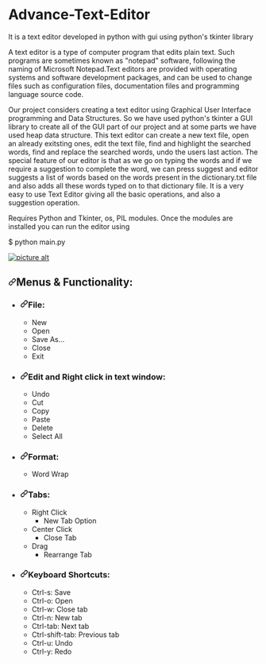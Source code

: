 # Advance-Text-Editor
It is a text editor developed in python with gui using python's tkinter library

A text editor is a type of computer program that edits plain text. Such programs are sometimes known as "notepad" software, following the naming of Microsoft Notepad.Text editors are provided with operating systems and software development packages, and can be used to change files such as configuration files, documentation files and programming language source code.


Our project considers creating a text editor using Graphical User Interface programming and Data Structures. So we have used python's tkinter a GUI library to create all of the GUI part of our project and at some parts we have used heap data structure. This text editor can create a new text file, open an already exitsting ones, edit the text file, find and highlight the searched words, find and replace the searched words, undo the users last action. The special feature of our editor is that as we go on typing the words and if we require a suggestion to complete the word, we can press suggest and editor suggests a list of words based on the words present in the dictionary.txt file and also adds all these words typed on to that dictionary file. It is a very easy to use Text Editor giving all the basic operations, and also a suggestion operation.

Requires Python and Tkinter, os, PIL modules. Once the modules are installed you can run the editor using

  $ python main.py
  
  
  <p><a target="_blank" rel="noopener noreferrer" href="https://camo.githubusercontent.com/a126bcb84bbd567edc6ad7ba3782a2081790785ee6ee8dc6e95fd2be00694c33/687474703a2f2f692e696d6775722e636f6d2f35674c336c31442e706e67"><img src="https://camo.githubusercontent.com/a126bcb84bbd567edc6ad7ba3782a2081790785ee6ee8dc6e95fd2be00694c33/687474703a2f2f692e696d6775722e636f6d2f35674c336c31442e706e67" alt="picture alt" title="Notepad+=1" data-canonical-src="http://i.imgur.com/5gL3l1D.png" style="max-width:100%;"></a></p>
<h2><a id="user-content-menus--functionality" class="anchor" aria-hidden="true" href="#menus--functionality"><svg class="octicon octicon-link" viewBox="0 0 16 16" version="1.1" width="16" height="16" aria-hidden="true"><path fill-rule="evenodd" d="M7.775 3.275a.75.75 0 001.06 1.06l1.25-1.25a2 2 0 112.83 2.83l-2.5 2.5a2 2 0 01-2.83 0 .75.75 0 00-1.06 1.06 3.5 3.5 0 004.95 0l2.5-2.5a3.5 3.5 0 00-4.95-4.95l-1.25 1.25zm-4.69 9.64a2 2 0 010-2.83l2.5-2.5a2 2 0 012.83 0 .75.75 0 001.06-1.06 3.5 3.5 0 00-4.95 0l-2.5 2.5a3.5 3.5 0 004.95 4.95l1.25-1.25a.75.75 0 00-1.06-1.06l-1.25 1.25a2 2 0 01-2.83 0z"></path></svg></a>Menus &amp; Functionality:</h2>
<ul>
<li>
<h3><a id="user-content-file" class="anchor" aria-hidden="true" href="#file"><svg class="octicon octicon-link" viewBox="0 0 16 16" version="1.1" width="16" height="16" aria-hidden="true"><path fill-rule="evenodd" d="M7.775 3.275a.75.75 0 001.06 1.06l1.25-1.25a2 2 0 112.83 2.83l-2.5 2.5a2 2 0 01-2.83 0 .75.75 0 00-1.06 1.06 3.5 3.5 0 004.95 0l2.5-2.5a3.5 3.5 0 00-4.95-4.95l-1.25 1.25zm-4.69 9.64a2 2 0 010-2.83l2.5-2.5a2 2 0 012.83 0 .75.75 0 001.06-1.06 3.5 3.5 0 00-4.95 0l-2.5 2.5a3.5 3.5 0 004.95 4.95l1.25-1.25a.75.75 0 00-1.06-1.06l-1.25 1.25a2 2 0 01-2.83 0z"></path></svg></a>File:</h3>
<ul>
<li>New</li>
<li>Open</li>
<li>Save As...</li>
<li>Close</li>
<li>Exit</li>
</ul>
</li>
<li>
<h3><a id="user-content-edit-and-right-click-in-text-window" class="anchor" aria-hidden="true" href="#edit-and-right-click-in-text-window"><svg class="octicon octicon-link" viewBox="0 0 16 16" version="1.1" width="16" height="16" aria-hidden="true"><path fill-rule="evenodd" d="M7.775 3.275a.75.75 0 001.06 1.06l1.25-1.25a2 2 0 112.83 2.83l-2.5 2.5a2 2 0 01-2.83 0 .75.75 0 00-1.06 1.06 3.5 3.5 0 004.95 0l2.5-2.5a3.5 3.5 0 00-4.95-4.95l-1.25 1.25zm-4.69 9.64a2 2 0 010-2.83l2.5-2.5a2 2 0 012.83 0 .75.75 0 001.06-1.06 3.5 3.5 0 00-4.95 0l-2.5 2.5a3.5 3.5 0 004.95 4.95l1.25-1.25a.75.75 0 00-1.06-1.06l-1.25 1.25a2 2 0 01-2.83 0z"></path></svg></a>Edit and Right click in text window:</h3>
<ul>
<li>Undo</li>
<li>Cut</li>
<li>Copy</li>
<li>Paste</li>
<li>Delete</li>
<li>Select All</li>
</ul>
</li>
<li>
<h3><a id="user-content-format" class="anchor" aria-hidden="true" href="#format"><svg class="octicon octicon-link" viewBox="0 0 16 16" version="1.1" width="16" height="16" aria-hidden="true"><path fill-rule="evenodd" d="M7.775 3.275a.75.75 0 001.06 1.06l1.25-1.25a2 2 0 112.83 2.83l-2.5 2.5a2 2 0 01-2.83 0 .75.75 0 00-1.06 1.06 3.5 3.5 0 004.95 0l2.5-2.5a3.5 3.5 0 00-4.95-4.95l-1.25 1.25zm-4.69 9.64a2 2 0 010-2.83l2.5-2.5a2 2 0 012.83 0 .75.75 0 001.06-1.06 3.5 3.5 0 00-4.95 0l-2.5 2.5a3.5 3.5 0 004.95 4.95l1.25-1.25a.75.75 0 00-1.06-1.06l-1.25 1.25a2 2 0 01-2.83 0z"></path></svg></a>Format:</h3>
<ul>
<li>Word Wrap</li>
</ul>
</li>
<li>
<h3><a id="user-content-tabs" class="anchor" aria-hidden="true" href="#tabs"><svg class="octicon octicon-link" viewBox="0 0 16 16" version="1.1" width="16" height="16" aria-hidden="true"><path fill-rule="evenodd" d="M7.775 3.275a.75.75 0 001.06 1.06l1.25-1.25a2 2 0 112.83 2.83l-2.5 2.5a2 2 0 01-2.83 0 .75.75 0 00-1.06 1.06 3.5 3.5 0 004.95 0l2.5-2.5a3.5 3.5 0 00-4.95-4.95l-1.25 1.25zm-4.69 9.64a2 2 0 010-2.83l2.5-2.5a2 2 0 012.83 0 .75.75 0 001.06-1.06 3.5 3.5 0 00-4.95 0l-2.5 2.5a3.5 3.5 0 004.95 4.95l1.25-1.25a.75.75 0 00-1.06-1.06l-1.25 1.25a2 2 0 01-2.83 0z"></path></svg></a>Tabs:</h3>
<ul>
<li>Right Click
<ul>
<li>New Tab Option</li>
</ul>
</li>
<li>Center Click
<ul>
<li>Close Tab</li>
</ul>
</li>
<li>Drag
<ul>
<li>Rearrange Tab</li>
</ul>
</li>
</ul>
</li>
<li>
<h3><a id="user-content-keyboard-shortcuts" class="anchor" aria-hidden="true" href="#keyboard-shortcuts"><svg class="octicon octicon-link" viewBox="0 0 16 16" version="1.1" width="16" height="16" aria-hidden="true"><path fill-rule="evenodd" d="M7.775 3.275a.75.75 0 001.06 1.06l1.25-1.25a2 2 0 112.83 2.83l-2.5 2.5a2 2 0 01-2.83 0 .75.75 0 00-1.06 1.06 3.5 3.5 0 004.95 0l2.5-2.5a3.5 3.5 0 00-4.95-4.95l-1.25 1.25zm-4.69 9.64a2 2 0 010-2.83l2.5-2.5a2 2 0 012.83 0 .75.75 0 001.06-1.06 3.5 3.5 0 00-4.95 0l-2.5 2.5a3.5 3.5 0 004.95 4.95l1.25-1.25a.75.75 0 00-1.06-1.06l-1.25 1.25a2 2 0 01-2.83 0z"></path></svg></a>Keyboard Shortcuts:</h3>
<ul>
<li>Ctrl-s: Save</li>
<li>Ctrl-o: Open</li>
<li>Ctrl-w: Close tab</li>
<li>Ctrl-n: New tab</li>
<li>Ctrl-tab: Next tab</li>
<li>Ctrl-shift-tab: Previous tab</li>
<li>Ctrl-u: Undo</li>
<li>Ctrl-y: Redo</li>
</ul>
</li>
</ul>
</article>
      </div>
  </div>

</div>

   
